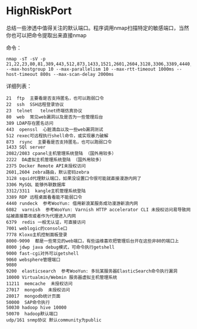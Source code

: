 # HighRiskPort
总结一些渗透中值得关注的默认端口。程序调用nmap扫描特定的敏感端口，当然你也可以把命令提取出来直接nmap

命令：

    nmap -sT -sV -p 21,22,23,80,81,389,443,512,873,1433,1521,2601,2604,3128,3306,3389,4440,6082,6379,7001,8000,8008,8080,8081,8090,8099,8088,8888,9000,9060,9080,9090,9200,11211,27017,28017,50000,50070,U:161 --max-hostgroup 10 --max-parallelism 10 --max-rtt-timeout 1000ms --host-timeout 800s --max-scan-delay 2000ms

详细列表：

    21  ftp  主要看是否支持匿名，也可以跑弱口令
    22  ssh  SSH远程登录协议
    23  telnet   telnet终端仿真协议
    80  web  常见web漏洞以及是否为一些管理后台
    389 LDAP存在匿名访问
    443  openssl  心脏滴血以及一些web漏洞测试
    512 rexec可远程执行shell命令，或实现暴力破解
    873  rsync  主要看是否支持匿名，也可以跑弱口令
    1433 SQl server
    2082/2083 cpanel主机管理系统登陆 （国外用较多）
    2222  DA虚拟主机管理系统登陆 （国外用较多）
    2375 Docker Remote API未授权访问
    2601,2604 zebra路由，默认密码zebra
    3128 squid代理默认端口，如果没设置口令很可能就直接漫游内网了
    3306 MySQL 能够外联数据库
    3312/3311  kangle主机管理系统登陆
    3389 RDP 远程桌面看看能不能弱口令
    4440 rundeck  参考WooYun: 借用新浪某服务成功漫游新浪内网
    6082  varnish  参考WooYun: Varnish HTTP accelerator CLI 未授权访问易导致网站被直接篡改或者作为代理进入内网
    6379  redis 一般无认证，可直接访问
    7001 weblogic的console口
    7778 Kloxo主机控制面板登录
    8000-9090  都是一些常见的web端口，有些运维喜欢把管理后台开在这些非80的端口上
    8000 jdwp java debug模式，可命令执行getshell
    9000 fast-cgi对外可以getshell
    9060 websphere管理端口
    9080
    9200  elasticsearch  参考WooYun: 多玩某服务器ElasticSearch命令执行漏洞
    10000 Virtualmin/Webmin 服务器虚拟主机管理系统
    11211  memcache  未授权访问
    27017  mongodb  未授权访问
    28017  mongodb统计页面
    50000  SAP命令执行
    50030 hadoop hive 10000
    50070  hadoop默认端口
    udp/161 snmp协议 默认community为public
